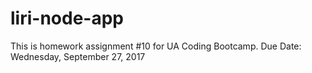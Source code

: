 # liri-node-app
This is homework assignment #10 for UA Coding Bootcamp. 
Due Date: Wednesday, September 27, 2017
